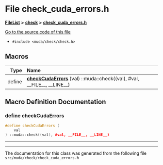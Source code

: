 

# File check\_cuda\_errors.h



[**FileList**](files.md) **>** [**check**](dir_3ada5fb1291f7068cec99adbe813154e.md) **>** [**check\_cuda\_errors.h**](check__cuda__errors_8h.md)

[Go to the source code of this file](check__cuda__errors_8h_source.md)



* `#include <muda/check/check.h>`
































































## Macros

| Type | Name |
| ---: | :--- |
| define  | [**checkCudaErrors**](check__cuda__errors_8h.md#define-checkcudaerrors) (val) ::muda::check((val), #val, \_\_FILE\_\_, \_\_LINE\_\_)<br> |

## Macro Definition Documentation





### define checkCudaErrors 

```C++
#define checkCudaErrors (
    val
) ::muda::check((val), #val, __FILE__, __LINE__)
```




<hr>

------------------------------
The documentation for this class was generated from the following file `src/muda/check/check_cuda_errors.h`

